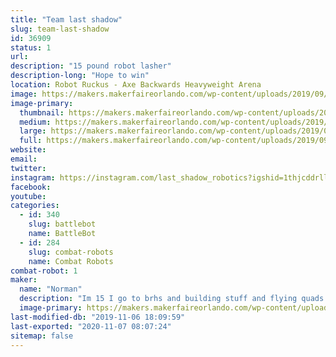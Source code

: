 ```yaml
---
title: "Team last shadow"
slug: team-last-shadow
id: 36909
status: 1
url: 
description: "15 pound robot lasher"
description-long: "Hope to win"
location: Robot Ruckus - Axe Backwards Heavyweight Arena
image: https://makers.makerfaireorlando.com/wp-content/uploads/2019/09/green-and-black-render-1-1-1024x791.jpg
image-primary:
  thumbnail: https://makers.makerfaireorlando.com/wp-content/uploads/2019/09/green-and-black-render-1-1-150x150.jpg
  medium: https://makers.makerfaireorlando.com/wp-content/uploads/2019/09/green-and-black-render-1-1-300x232.jpg
  large: https://makers.makerfaireorlando.com/wp-content/uploads/2019/09/green-and-black-render-1-1-1024x791.jpg
  full: https://makers.makerfaireorlando.com/wp-content/uploads/2019/09/green-and-black-render-1-1.jpg
website: 
email: 
twitter: 
instagram: https://instagram.com/last_shadow_robotics?igshid=1thjcddrlla5q
facebook: 
youtube: 
categories:
  - id: 340
    slug: battlebot
    name: BattleBot
  - id: 284
    slug: combat-robots
    name: Combat Robots
combat-robot: 1
maker:
  name: "Norman"
  description: "Im 15 I go to brhs and building stuff and flying quads is my hobby."
  image-primary: https://makers.makerfaireorlando.com/wp-content/uploads/2018/09/logo-1024x1024.png
last-modified-db: "2019-11-06 18:09:59"
last-exported: "2020-11-07 08:07:24"
sitemap: false
---
```


